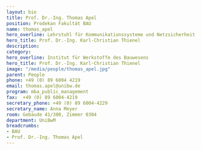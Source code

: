 ```yaml
---
layout: bio
title: Prof. Dr.-Ing. Thomas Apel
position: Prodekan Fakultät BAU
name: thomas_apel
hero_overline: Lehrstuhl für Kommunikationssysteme und Netzsicherheit
hero_title: Prof. Dr.-Ing. Karl-Christian Thienel
description: 
category: 
hero_overline: Institut für Werkstoffe des Bauwesens
hero_title: Prof. Dr.-Ing. Karl-Christian Thienel
image: "/media/people/thomas_apel.jpg"
parent: People
phone: +49 (0) 89 6004 4219
email: thomas.apel@unibw.de
program: mba_public_management
fax:  +49 (0) 89 6004-4219
secretary_phone: +49 (0) 89 6004-4229
secretary_name: Anna Meyer
room: Gebäude 41/300, Zimmer 0304
department: UniBwM
breadcrumbs:
- BAU
- Prof. Dr.-Ing. Thomas Apel
---
```


